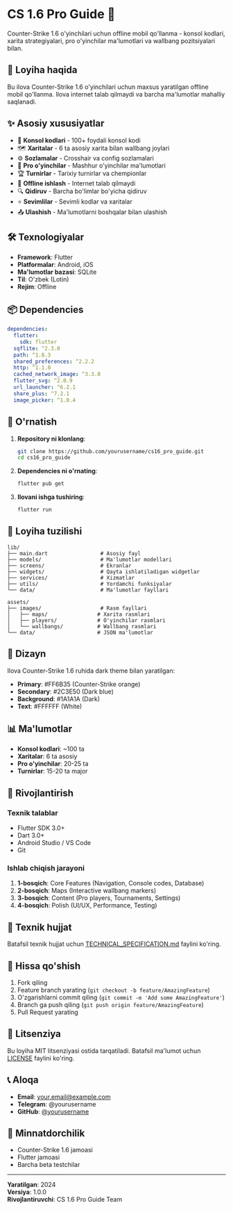 # CS 1.6 Pro Guide 🎯

Counter-Strike 1.6 o'yinchilari uchun offline mobil qo'llanma - konsol kodlari, xarita strategiyalari, pro o'yinchilar ma'lumotlari va wallbang pozitsiyalari bilan.

## 📱 Loyiha haqida

Bu ilova Counter-Strike 1.6 o'yinchilari uchun maxsus yaratilgan offline mobil qo'llanma. Ilova internet talab qilmaydi va barcha ma'lumotlar mahalliy saqlanadi.

## ✨ Asosiy xususiyatlar

- 🎯 **Konsol kodlari** - 100+ foydali konsol kodi
- 🗺️ **Xaritalar** - 6 ta asosiy xarita bilan wallbang joylari
- ⚙️ **Sozlamalar** - Crosshair va config sozlamalari
- 👥 **Pro o'yinchilar** - Mashhur o'yinchilar ma'lumotlari
- 🏆 **Turnirlar** - Tarixiy turnirlar va chempionlar
- 📱 **Offline ishlash** - Internet talab qilmaydi
- 🔍 **Qidiruv** - Barcha bo'limlar bo'yicha qidiruv
- ⭐ **Sevimlilar** - Sevimli kodlar va xaritalar
- 📤 **Ulashish** - Ma'lumotlarni boshqalar bilan ulashish

## 🛠️ Texnologiyalar

- **Framework**: Flutter
- **Platformalar**: Android, iOS
- **Ma'lumotlar bazasi**: SQLite
- **Til**: O'zbek (Lotin)
- **Rejim**: Offline

## 📦 Dependencies

```yaml
dependencies:
  flutter:
    sdk: flutter
  sqflite: ^2.3.0
  path: ^1.8.3
  shared_preferences: ^2.2.2
  http: ^1.1.0
  cached_network_image: ^3.3.0
  flutter_svg: ^2.0.9
  url_launcher: ^6.2.1
  share_plus: ^7.2.1
  image_picker: ^1.0.4
```

## 🚀 O'rnatish

1. **Repository ni klonlang**:

   ```bash
   git clone https://github.com/yourusername/cs16_pro_guide.git
   cd cs16_pro_guide
   ```

2. **Dependencies ni o'rnating**:

   ```bash
   flutter pub get
   ```

3. **Ilovani ishga tushiring**:
   ```bash
   flutter run
   ```

## 📁 Loyiha tuzilishi

```
lib/
├── main.dart                 # Asosiy fayl
├── models/                   # Ma'lumotlar modellari
├── screens/                  # Ekranlar
├── widgets/                  # Qayta ishlatiladigan widgetlar
├── services/                 # Xizmatlar
├── utils/                    # Yordamchi funksiyalar
└── data/                     # Ma'lumotlar fayllari

assets/
├── images/                   # Rasm fayllari
│   ├── maps/                # Xarita rasmlari
│   ├── players/             # O'yinchilar rasmlari
│   └── wallbangs/           # Wallbang rasmlari
└── data/                    # JSON ma'lumotlar
```

## 🎨 Dizayn

Ilova Counter-Strike 1.6 ruhida dark theme bilan yaratilgan:

- **Primary**: #FF6B35 (Counter-Strike orange)
- **Secondary**: #2C3E50 (Dark blue)
- **Background**: #1A1A1A (Dark)
- **Text**: #FFFFFF (White)

## 📊 Ma'lumotlar

- **Konsol kodlari**: ~100 ta
- **Xaritalar**: 6 ta asosiy
- **Pro o'yinchilar**: 20-25 ta
- **Turnirlar**: 15-20 ta major

## 🔧 Rivojlantirish

### Texnik talablar

- Flutter SDK 3.0+
- Dart 3.0+
- Android Studio / VS Code
- Git

### Ishlab chiqish jarayoni

1. **1-bosqich**: Core Features (Navigation, Console codes, Database)
2. **2-bosqich**: Maps (Interactive wallbang markers)
3. **3-bosqich**: Content (Pro players, Tournaments, Settings)
4. **4-bosqich**: Polish (UI/UX, Performance, Testing)

## 📝 Texnik hujjat

Batafsil texnik hujjat uchun [TECHNICAL_SPECIFICATION.md](TECHNICAL_SPECIFICATION.md) faylini ko'ring.

## 🤝 Hissa qo'shish

1. Fork qiling
2. Feature branch yarating (`git checkout -b feature/AmazingFeature`)
3. O'zgarishlarni commit qiling (`git commit -m 'Add some AmazingFeature'`)
4. Branch ga push qiling (`git push origin feature/AmazingFeature`)
5. Pull Request yarating

## 📄 Litsenziya

Bu loyiha MIT litsenziyasi ostida tarqatiladi. Batafsil ma'lumot uchun [LICENSE](LICENSE) faylini ko'ring.

## 📞 Aloqa

- **Email**: your.email@example.com
- **Telegram**: @yourusername
- **GitHub**: [@yourusername](https://github.com/yourusername)

## 🙏 Minnatdorchilik

- Counter-Strike 1.6 jamoasi
- Flutter jamoasi
- Barcha beta testchilar

---

**Yaratilgan**: 2024  
**Versiya**: 1.0.0  
**Rivojlantiruvchi**: CS 1.6 Pro Guide Team
